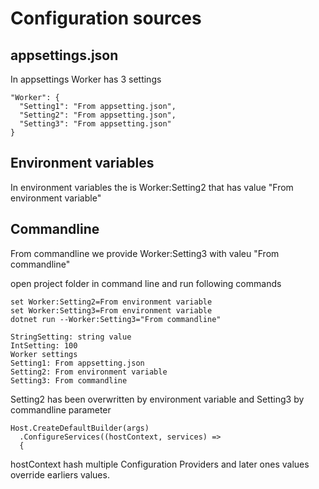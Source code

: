 # Configuration sources

## appsettings.json
In appsettings Worker has 3 settings
```
"Worker": {
  "Setting1": "From appsetting.json",
  "Setting2": "From appsetting.json",
  "Setting3": "From appsetting.json"
}
```
## Environment variables
In environment variables the is Worker:Setting2 that has value "From environment variable"

## Commandline
From commandline we provide Worker:Setting3 with valeu "From commandline"

open project folder in command line and run following commands
```
set Worker:Setting2=From environment variable
set Worker:Setting3=From environment variable
dotnet run --Worker:Setting3="From commandline"
```

```
StringSetting: string value
IntSetting: 100
Worker settings
Setting1: From appsetting.json
Setting2: From environment variable
Setting3: From commandline
```
Setting2 has been overwritten by environment variable and Setting3 by commandline parameter

```
Host.CreateDefaultBuilder(args)
  .ConfigureServices((hostContext, services) =>
  {
```
hostContext hash multiple Configuration Providers and later ones values override earliers values.
